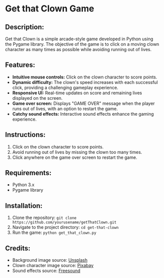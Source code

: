 # Get that Clown Game

## Description:
Get that Clown is a simple arcade-style game developed in Python using the Pygame library. The objective of the game is to click on a moving clown character as many times as possible while avoiding running out of lives.

## Features:
- **Intuitive mouse controls:** Click on the clown character to score points.
- **Dynamic difficulty:** The clown's speed increases with each successful click, providing a challenging gameplay experience.
- **Responsive UI:** Real-time updates on score and remaining lives displayed on the screen.
- **Game over screen:** Displays "GAME OVER" message when the player runs out of lives, with an option to restart the game.
- **Catchy sound effects:** Interactive sound effects enhance the gaming experience.

## Instructions:
1. Click on the clown character to score points.
2. Avoid running out of lives by missing the clown too many times.
3. Click anywhere on the game over screen to restart the game.

## Requirements:
- Python 3.x
- Pygame library

## Installation:
1. Clone the repository: `git clone https://github.com/yourusename/getThatClown.git`
2. Navigate to the project directory: `cd get-that-clown`
3. Run the game: `python get_that_clown.py`

## Credits:
- Background image source: [Unsplash](https://unsplash.com)
- Clown character image source: [Pixabay](https://pixabay.com)
- Sound effects source: [Freesound](https://freesound.org)
